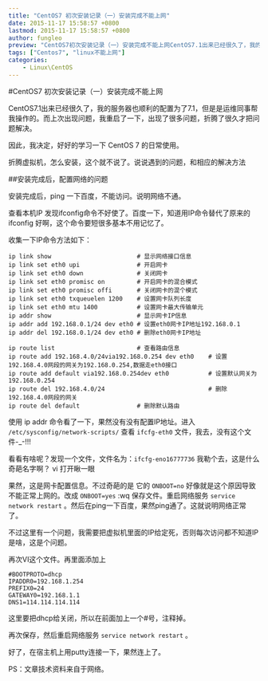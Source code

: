 ```yaml
---
title: "CentOS7 初次安装记录（一）安装完成不能上网"
date: 2015-11-17 15:58:57 +0800
lastmod: 2015-11-17 15:58:57 +0800
author: fungleo
preview: "CentOS7初次安装记录（一）安装完成不能上网CentOS7.1出来已经很久了，我的服务器也顺利的配置为了7.1，但是是运维同事帮我操作的。而上次出现问题，我重启了一下，出现了很多问题，折腾了很久才把问题解决。因此，我决定，好好的学习一下CentOS7的日常使用。折腾虚拟机，怎么安装，这个就不说了。说说遇到的问题，和相应的解决方法安装完成后，配置网络的问题安装完成后，ping一下百度，不"
tags: ["Centos7", "linux不能上网"]
categories:
    - Linux\CentOS
---
```


#CentOS7 初次安装记录（一）安装完成不能上网

CentOS7.1出来已经很久了，我的服务器也顺利的配置为了7.1，但是是运维同事帮我操作的。而上次出现问题，我重启了一下，出现了很多问题，折腾了很久才把问题解决。

因此，我决定，好好的学习一下 CentOS 7 的日常使用。

折腾虚拟机，怎么安装，这个就不说了。说说遇到的问题，和相应的解决方法

##安装完成后，配置网络的问题

安装完成后，ping 一下百度，不能访问。说明网络不通。

查看本机IP 发现ifconfig命令不好使了。百度一下，知道用IP命令替代了原来的 ifconfig 好啊，这个命令要短很多基本不用记忆了。

收集一下IP命令方法如下：

```language
ip link show						# 显示网络接口信息
ip link set eth0 upi				# 开启网卡
ip link set eth0 down				# 关闭网卡
ip link set eth0 promisc on			# 开启网卡的混合模式
ip link set eth0 promisc offi		# 关闭网卡的混个模式
ip link set eth0 txqueuelen 1200	# 设置网卡队列长度
ip link set eth0 mtu 1400			# 设置网卡最大传输单元
ip addr show						# 显示网卡IP信息
ip addr add 192.168.0.1/24 dev eth0	# 设置eth0网卡IP地址192.168.0.1
ip addr del 192.168.0.1/24 dev eth0	# 删除eth0网卡IP地址

ip route list						# 查看路由信息
ip route add 192.168.4.0/24via192.168.0.254 dev eth0	# 设置192.168.4.0网段的网关为192.168.0.254,数据走eth0接口
ip route add default via192.168.0.254dev eth0		 	# 设置默认网关为192.168.0.254
ip route del 192.168.4.0/24							 	# 删除192.168.4.0网段的网关
ip route del default				# 删除默认路由
```

使用 ip addr 命令看了一下，果然没有没有配置IP地址。进入 `/etc/sysconfig/network-scripts/` 查看 `ifcfg-eth0` 文件，我去，没有这个文件-_-!!! 

看看有啥呢？发现一个文件，文件名为：`ifcfg-eno16777736` 我勒个去，这是什么奇葩名字啊？ vi 打开瞅一眼

果然，这是网卡配置信息。不过奇葩的是 它的 `ONBOOT=no` 好像就是这个原因导致不能正常上网的。改成 `ONBOOT=yes` :wq 保存文件。重启网络服务 `service network restart` 。然后在ping一下百度，果然ping通了。这就说明网络正常了。

不过这里有一个问题，我需要把虚拟机里面的IP给定死，否则每次访问都不知道IP是啥，这是个问题。

再次VI这个文件。再里面添加上

```language
#BOOTPROTO=dhcp
IPADDR0=192.168.1.254
PREFIX0=24
GATEWAY0=192.168.1.1
DNS1=114.114.114.114
```
这里要把dhcp给关闭，所以在前面加上一个#号，注释掉。

再次保存，然后重启网络服务 `service network restart` 。

好了，在宿主机上用putty连接一下，果然连上了。

PS：文章技术资料来自于网络。